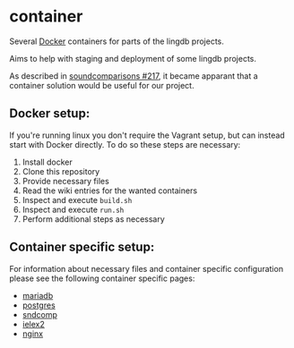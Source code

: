 # container
Several [Docker](https://www.docker.com/) containers for parts of the lingdb projects.

Aims to help with staging and deployment of some lingdb projects.

As described in [soundcomparisons #217](https://github.com/lingdb/soundcomparisons/issues/217),
it became apparant that a container solution would be useful for our project.

## Docker setup:
If you're running linux you don't require the Vagrant setup, but can instead start with Docker directly.
To do so these steps are necessary:

1. Install docker
2. Clone this repository
3. Provide necessary files
4. Read the wiki entries for the wanted containers
4. Inspect and execute `build.sh`
5. Inspect and execute `run.sh`
6. Perform additional steps as necessary

## Container specific setup:
For information about necessary files and container specific configuration please see the following container specific pages:

* [mariadb](../../wiki/mariadb)
* [postgres](../../wiki/postgres)
* [sndcomp](../../wiki/sndcomp)
* [ielex2](../../wiki/ielex2)
* [nginx](../../wiki/nginx)
